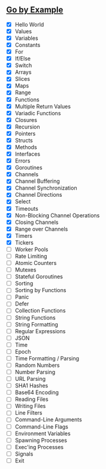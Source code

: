 
## [Go by Example](https://gobyexample.com/)

 - [x] Hello World
 - [x] Values
 - [x] Variables
 - [x] Constants
 - [x] For
 - [x] If/Else
 - [x] Switch
 - [x] Arrays
 - [x] Slices
 - [x] Maps
 - [x] Range
 - [x] Functions
 - [x] Multiple Return Values
 - [x] Variadic Functions
 - [x] Closures
 - [x] Recursion
 - [x] Pointers
 - [x] Structs
 - [x] Methods
 - [x] Interfaces
 - [x] Errors
 - [x] Goroutines
 - [x] Channels
 - [x] Channel Buffering
 - [x] Channel Synchronization
 - [x] Channel Directions
 - [x] Select
 - [x] Timeouts
 - [x] Non-Blocking Channel Operations
 - [x] Closing Channels
 - [x] Range over Channels
 - [x] Timers
 - [x] Tickers
 - [ ] Worker Pools
 - [ ] Rate Limiting
 - [ ] Atomic Counters
 - [ ] Mutexes
 - [ ] Stateful Goroutines
 - [ ] Sorting
 - [ ] Sorting by Functions
 - [ ] Panic
 - [ ] Defer
 - [ ] Collection Functions
 - [ ] String Functions
 - [ ] String Formatting
 - [ ] Regular Expressions
 - [ ] JSON
 - [ ] Time
 - [ ] Epoch
 - [ ] Time Formatting / Parsing
 - [ ] Random Numbers
 - [ ] Number Parsing
 - [ ] URL Parsing
 - [ ] SHA1 Hashes
 - [ ] Base64 Encoding
 - [ ] Reading Files
 - [ ] Writing Files
 - [ ] Line Filters
 - [ ] Command-Line Arguments
 - [ ] Command-Line Flags
 - [ ] Environment Variables
 - [ ] Spawning Processes
 - [ ] Exec'ing Processes
 - [ ] Signals
 - [ ] Exit
